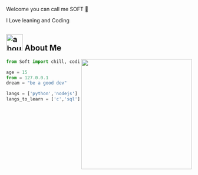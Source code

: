 Welcome you can call me SOFT 👋

I Love leaning and Coding

## <img width="45" alt="about" src="https://raw.github.com/elizarov/elizarov/master/about.png"> About Me

<img align="right" width="300" src="https://i2.wp.com/allhtaccess.info/wp-content/uploads/2018/03/programming.gif?fit=1281%2C716&ssl=1" />

```python
from Soft import chill, coding, hacking

age = 15
from = 127.0.0.1
dream = "be a good dev"

langs = ['python','nodejs']
langs_to_learn = ['c','sql']

```

